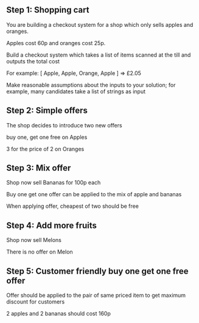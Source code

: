 ## Step 1: Shopping cart
You are building a checkout system for a shop which only sells apples and oranges.  

Apples cost 60p and oranges cost 25p.

Build a checkout system which takes a list of items scanned at the till and outputs the total cost

For example: [ Apple, Apple, Orange, Apple ] => £2.05

Make reasonable assumptions about the inputs to your solution; for example, many candidates take a list of strings as input
 
## Step 2: Simple offers

The shop decides to introduce two new offers

buy one, get one free on Apples

3 for the price of 2 on Oranges

## Step 3: Mix offer

Shop now sell Bananas for 100p each

Buy one get one offer can be applied to the mix of apple and bananas

When applying offer, cheapest of two should be free

## Step 4: Add more fruits
 
Shop now sell Melons

There is no offer on Melon
  
## Step 5: Customer friendly buy one get one free offer
   
Offer should be applied to the pair of same priced item to get maximum discount for customers

2 apples and 2 bananas should cost 160p

